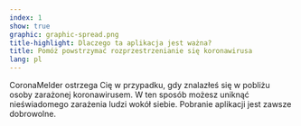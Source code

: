```yaml
---
index: 1
show: true
graphic: graphic-spread.png
title-highlight: Dlaczego ta aplikacja jest ważna?
title: Pomóż powstrzymać rozprzestrzenianie się koronawirusa
lang: pl
---
```


CoronaMelder ostrzega Cię w przypadku, gdy znalazłeś się w pobliżu osoby zarażonej koronawirusem. W ten sposób możesz uniknąć nieświadomego zarażenia ludzi wokół siebie. Pobranie aplikacji jest zawsze dobrowolne.
